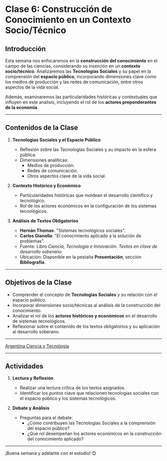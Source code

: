 # Clase 6: Construcción de Conocimiento en un Contexto Socio/Técnico

## Introducción

Esta semana nos enfocaremos en la **construcción del conocimiento** en el campo de las ciencias, considerando su inserción en un **contexto socio/técnico**. Analizaremos las **Tecnologías Sociales** y su papel en la comprensión del **espacio público**, incorporando dimensiones clave como los medios de producción y las redes de comunicación, entre otros aspectos de la vida social.

Además, examinaremos las particularidades históricas y contextuales que influyen en este análisis, incluyendo el rol de los **actores preponderantes de la economía**.

---

## Contenidos de la Clase

1. **Tecnologías Sociales y el Espacio Público**  
   - Reflexión sobre las Tecnologías Sociales y su impacto en la esfera pública.  
   - Dimensiones analíticas:  
     - Medios de producción.  
     - Redes de comunicación.  
     - Otros aspectos clave de la vida social.  

2. **Contexto Histórico y Económico**  
   - Particularidades históricas que moldean el desarrollo científico y tecnológico.  
   - Rol de los actores económicos en la configuración de los sistemas tecnológicos.

3. **Análisis de Textos Obligatorios**  
   - **Hernán Thomas**: "Sistemas tecnológicos sociales".  
   - **Carlos Gianella**: "El conocimiento aplicado a la solución de problemas".  
   - Fuente: Libro *Ciencia, Tecnología e Innovación. Textos en clave de desarrollo soberano*.  
   - Ubicación: Disponible en la pestaña **Presentación**, sección **Bibliografía**.

---

## Objetivos de la Clase

- Comprender el concepto de **Tecnologías Sociales** y su relación con el espacio público.  
- Incorporar dimensiones socio/técnicas al análisis de la construcción del conocimiento.  
- Analizar el rol de los **actores históricos y económicos** en el desarrollo de sistemas tecnológicos.  
- Reflexionar sobre el contenido de los textos obligatorios y su aplicación al desarrollo soberano.  

---

[Argentina Ciencia y Tecnología](https://www.youtube.com/watch?v=rFZ0osMwv7w)

---

## Actividades

1. **Lectura y Reflexión**  
   - Realizar una lectura crítica de los textos asignados.  
   - Identificar los puntos clave que relacionen tecnologías sociales con el espacio público y los sistemas tecnológicos.

2. **Debate y Análisis**  
   - Preguntas para el debate:  
     - ¿Cómo contribuyen las Tecnologías Sociales a la comprensión del espacio público?  
     - ¿Qué rol desempeñan los actores económicos en la construcción del conocimiento aplicado?  

---

¡Buena semana y adelante con el estudio! 😊

